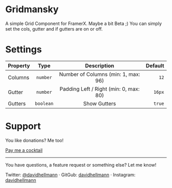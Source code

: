 # Gridmansky

A simple Grid Component for FramerX. Maybe a bit Beta ;)
You can simply set the cols, gutter and if gutters are on or off.

# Settings

| Property        | Type           | Description                                 | Default                      |
| --------------- |:--------------:|:-------------------------------------------:| ----------------------------:|
| Columns         | `number`       | Number of Columns (min: 1, max: 96)         | `12`                         |
| Gutter          | `number`       | Padding Left / Right  (min: 0, max: 80)     | `16px`                       |
| Gutters         | `boolean`      | Show Gutters                                | `true`                       |


# Support

You like donations? Me too!

[Pay me a cocktail](https://www.paypal.me/davidhellmann)

---

You have questions, a feature request or something else? Let me know!

Twitter: [@davidhellmann](https://twitter.com/davidhellmann) ·
GitGub: [davidhellmann](https://github.com/davidhellmann) ·
Instagram: [davidhellmann](https://instagram.com/davidhellmann)
